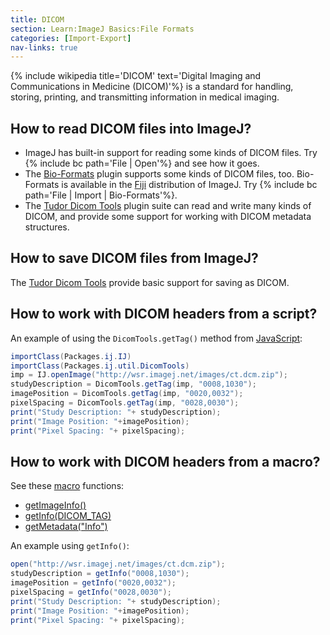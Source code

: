 ```yaml
---
title: DICOM
section: Learn:ImageJ Basics:File Formats
categories: [Import-Export]
nav-links: true
---
```



{% include wikipedia title='DICOM' text='Digital Imaging and Communications in Medicine (DICOM)'%} is a standard for handling, storing, printing, and transmitting information in medical imaging.

## How to read DICOM files into ImageJ?

-   ImageJ has built-in support for reading some kinds of DICOM files. Try {% include bc path='File | Open'%} and see how it goes.
-   The [Bio-Formats](/formats/bio-formats) plugin supports some kinds of DICOM files, too. Bio-Formats is available in the [Fiji](/software/fiji) distribution of ImageJ. Try {% include bc path='File | Import | Bio-Formats'%}.
-   The [Tudor Dicom Tools](http://santec.tudor.lu/project/dicom) plugin suite can read and write many kinds of DICOM, and provide some support for working with DICOM metadata structures.

## How to save DICOM files from ImageJ?

The [Tudor Dicom Tools](http://santec.tudor.lu/project/dicom) provide basic support for saving as DICOM.

## How to work with DICOM headers from a script?

An example of using the `DicomTools.getTag()` method from [JavaScript](/scripting/javascript):
```java
importClass(Packages.ij.IJ)
importClass(Packages.ij.util.DicomTools)
imp = IJ.openImage("http://wsr.imagej.net/images/ct.dcm.zip");
studyDescription = DicomTools.getTag(imp, "0008,1030");
imagePosition = DicomTools.getTag(imp, "0020,0032");
pixelSpacing = DicomTools.getTag(imp, "0028,0030");
print("Study Description: "+ studyDescription);
print("Image Position: "+imagePosition);
print("Pixel Spacing: "+ pixelSpacing);
```

## How to work with DICOM headers from a macro?

See these [macro](/scripting/macro) functions:

-   [getImageInfo()](https://imagej.net/ij/developer/macro/functions.html#getImageInfo)
-   [getInfo(DICOM\_TAG)](https://imagej.net/ij/developer/macro/functions.html#getInfo)
-   [getMetadata("Info")](https://imagej.net/ij/developer/macro/functions.html#getMetadata)

An example using `getInfo()`:

```java
open("http://wsr.imagej.net/images/ct.dcm.zip");
studyDescription = getInfo("0008,1030");
imagePosition = getInfo("0020,0032");
pixelSpacing = getInfo("0028,0030");
print("Study Description: "+ studyDescription);
print("Image Position: "+imagePosition);
print("Pixel Spacing: "+ pixelSpacing);
```
